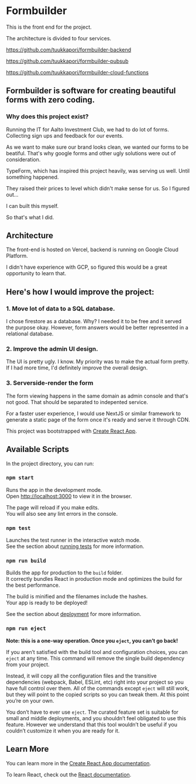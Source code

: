 # Formbuilder

This is the front end for the project.

The architecture is divided to four services.

https://github.com/tuukkapori/formbuilder-backend

https://github.com/tuukkapori/formbuilder-pubsub

https://github.com/tuukkapori/formbuilder-cloud-functions

## Formbuilder is software for creating beautiful forms with zero coding.

### Why does this project exist?

Running the IT for Aalto Investment Club, we had to do lot of forms. Collecting sign ups and feedback for our events.

As we want to make sure our brand looks clean, we wanted our forms to be beatiful. That's why google forms and other ugly solutions were out of consideration.

TypeForm, which has inspired this project heavily, was serving us well. Until something happened.

They raised their prices to level which didn't make sense for us. So I figured out...

I can built this myself.

So that's what I did. 

## Architecture

The front-end is hosted on Vercel, backend is running on Google Cloud Platform. 

I didn't have experience with GCP, so figured this would be a great opportunity to learn that.


## Here's how I would improve the project:

### 1. Move lot of data to a SQL database.
I chose firestore as a database. Why? I needed it to be free and it served the purpose okay. However, form answers would be better represented in a relational database.

### 2. Improve the admin UI design.
The UI is pretty ugly. I know. My priority was to make the actual form pretty. If I had more time, I'd definitely improve the overall design.

### 3. Serverside-render the form
The form viewing happens in the same domain as admin console and that's not good. That should be separated to indepented service.

For a faster user experience, I would use NextJS or similar framework to generate a static page of the form once it's ready and serve it through CDN.



This project was bootstrapped with [Create React App](https://github.com/facebook/create-react-app).

## Available Scripts

In the project directory, you can run:

### `npm start`

Runs the app in the development mode.\
Open [http://localhost:3000](http://localhost:3000) to view it in the browser.

The page will reload if you make edits.\
You will also see any lint errors in the console.

### `npm test`

Launches the test runner in the interactive watch mode.\
See the section about [running tests](https://facebook.github.io/create-react-app/docs/running-tests) for more information.

### `npm run build`

Builds the app for production to the `build` folder.\
It correctly bundles React in production mode and optimizes the build for the best performance.

The build is minified and the filenames include the hashes.\
Your app is ready to be deployed!

See the section about [deployment](https://facebook.github.io/create-react-app/docs/deployment) for more information.

### `npm run eject`

**Note: this is a one-way operation. Once you `eject`, you can’t go back!**

If you aren’t satisfied with the build tool and configuration choices, you can `eject` at any time. This command will remove the single build dependency from your project.

Instead, it will copy all the configuration files and the transitive dependencies (webpack, Babel, ESLint, etc) right into your project so you have full control over them. All of the commands except `eject` will still work, but they will point to the copied scripts so you can tweak them. At this point you’re on your own.

You don’t have to ever use `eject`. The curated feature set is suitable for small and middle deployments, and you shouldn’t feel obligated to use this feature. However we understand that this tool wouldn’t be useful if you couldn’t customize it when you are ready for it.

## Learn More

You can learn more in the [Create React App documentation](https://facebook.github.io/create-react-app/docs/getting-started).

To learn React, check out the [React documentation](https://reactjs.org/).
